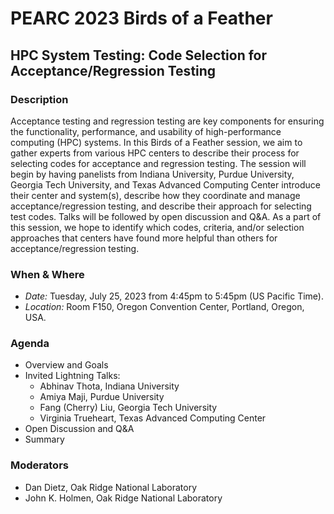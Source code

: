 # PEARC 2023 Birds of a Feather

## HPC System Testing: Code Selection for Acceptance/Regression Testing

### Description

Acceptance testing and regression testing are key components for ensuring the functionality, performance, and usability of high-performance computing (HPC) systems. In this Birds of a Feather session, we aim to gather experts from various HPC centers to describe their process for selecting codes for acceptance and regression testing. The session will begin by having panelists from Indiana University, Purdue University, Georgia Tech University, and Texas Advanced Computing Center introduce their center and system(s), describe how they coordinate and manage acceptance/regression testing, and describe their approach for selecting test codes. Talks will be followed by open discussion and Q&A. As a part of this session, we hope to identify which codes, criteria, and/or selection approaches that centers have found more helpful than others for acceptance/regression testing.

### When & Where

- *Date:* Tuesday, July 25, 2023 from 4:45pm to 5:45pm (US Pacific Time).
- *Location:* Room F150, Oregon Convention Center, Portland, Oregon, USA.

### Agenda

* Overview and Goals
* Invited Lightning Talks:
  * Abhinav Thota, Indiana University
  * Amiya Maji, Purdue University
  * Fang (Cherry) Liu, Georgia Tech University
  * Virginia Trueheart, Texas Advanced Computing Center
* Open Discussion and Q&A
* Summary

### Moderators

* Dan Dietz, Oak Ridge National Laboratory
* John K. Holmen, Oak Ridge National Laboratory
